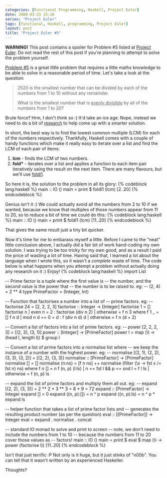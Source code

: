 ```yaml
---
categories: [Functional Programming, Haskell, Project Euler]
date: 2008-03-23 15:26
series: "Project Euler"
tags: [functional, Haskell, programming, Project Euler]
layout: post
title: "Project Euler #5"
---
```

<strong>WARNING!</strong> This post contains a spoiler for Problem #5 listed at <a href="http://projecteuler.net/" title="Project Euler">Project Euler</a>. Do not read the rest of this post if you're planning to attempt to solve the problem yourself.

<!--more-->

<a href="http://projecteuler.net/index.php?section=problems&id=5">Problem #5</a> is a great little problem that requires a little maths knowledge to be able to solve in a reasonable period of time. Let's take a look at the question:<blockquote><p>2520 is the smallest number that can be divided by each of the numbers from 1 to 10 without any remainder.

What is the smallest number that is <u>evenly divisible</u> by all of the numbers from 1 to 20?</p></blockquote>
Brute force? Hrm, I don't think so :) It'd take an ice age. Nope, instead we need to do a bit of <a href="http://en.wikipedia.org/wiki/Least_common_multiple" title="Least common multiple">research</a> to help come up with a smarter solution.

In short, the best way is to find the lowest common multiple (LCM) for each of the numbers respectively. Thankfully, Haskell comes with a couple of handy functions which make it really easy to iterate over a list and find the LCM of each pair of items:<ol><li><strong>lcm</strong> - finds the LCM of two numbers.</li><li><strong>fold*</strong> - iterates over a list and applies a function to each item pair iteratively using the result on the next item. There are many flavours, but we'll use <a href="http://haskell.org/ghc/docs/latest/html/libraries/base/Prelude.html#v%3Afoldl1" title="foldl1">foldl1</a>.</li></ol>
So here it is, the solution to the problem in all its glory:
{% codeblock lang:haskell %}
main :: IO ()
main = print $ foldl1 (lcm) [2..20]
{% endcodeblock %}

Genius isn't it :) We could actually avoid all the numbers from 2 to 10 if we wanted, because we know that multiples of those numbers appear from 11 to 20, so to reduce a bit of time we could do this:
{% codeblock lang:haskell %}
main :: IO ()
main = print $ foldl1 (lcm) [11..20]
{% endcodeblock %}

That gives the same result just a tiny bit quicker.

Now it's time for me to embarass myself a little. Before I came to the "neat" little conclusion above, I actually did a fair bit of work hand-coding my own solution. I was trying to be too tricky for my own good, and as a result I paid the price of wasting a lot of time. Having said that, I learned a lot about the language when I wrote this, so it wasn't a <em>complete</em> waste of time. The code below is what happens when you attempt a problem without actually doing any research on it :) Enjoy!
{% codeblock lang:haskell %}
import List

-- Prime factor is a tuple where the first value is
-- the number, and the second value is the power that
-- the number is to be raised to. eg:
-- (2, 4) = 2 ** 4
type PrimeFactor = (Integer, Int)

-- Function that factorises a number into a list of
-- prime factors. eg:
-- factorise 24 = [2, 2, 2, 3]
factorise :: Integer -> [Integer]
factorise 1 = []
factorise n | even n    = 2 : factorise (div n 2)
            | otherwise = f n 3
          where
            f 1 _ = []
            f n d | mod n d == 0  = d : f (div n d) d
                  | otherwise     = f n (d + 2)

-- Convert a list of factors into a list of prime factors. eg:
-- power [2, 2, 2, 3] = [(2, 3), (3, 1)]
power :: [Integer] -> [PrimeFactor]
power l = map (\l -> (head l, length l)) $ group l

-- Convert a list of prime factors into a normalise list where
-- we keep the instance of a number with the highest power. eg:
-- normalise [(2, 1), (2, 2), (3, 3), (3, 2)] = [(2, 2), (3, 3)]
normalise :: [PrimeFactor] -> [PrimeFactor]
normalise []      = []
normalise (n:ns)  = [f n ns] ++ normalise (filter (\x -> fst x /= fst n) ns)
          where
            f n []          = n
            f (n, p) (l:ls) | n == fst l && p <= snd l  = f l ls
                            | otherwise                 = f (n, p) ls

-- expand the list of prime factors and multiply them all out. eg:
-- expand [(2, 2), (3, 3)] = 2 ** 2 * 3 ** 3 = 8 * 9 = 72
expand :: [PrimeFactor] -> Integer
expand []           = 0
expand ((n, p):[])  = n ^ p
expand ((n, p):ls)  = n ^ p * expand ls

-- helper function that takes a list of prime factor lists and
-- generates the resulting product number (as per the question)
eval :: [[PrimeFactor]] -> Integer
eval = expand . normalise . concat

-- standard IO monad to solve and print to screen
-- note, we don't need to include the numbers from 1 to 10
-- because the numbers from 11 to 20 cover those values as
-- factors!
main :: IO ()
main = print $ eval $ map (\l -> power (factorise l)) [11..20]
{% endcodeblock %}

Isn't that just terrific :P Not only is it huge, but it just stinks of "n00b". You can tell that it wasn't written by an experienced Haskeller.

Thoughts?
